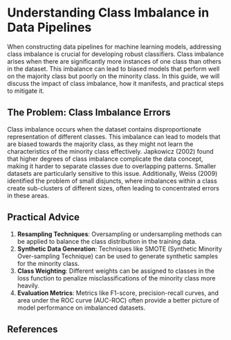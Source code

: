 # Understanding Class Imbalance in Data Pipelines

When constructing data pipelines for machine learning models, addressing class imbalance is crucial for developing robust classifiers. Class imbalance arises when there are significantly more instances of one class than others in the dataset. This imbalance can lead to biased models that perform well on the majority class but poorly on the minority class. In this guide, we will discuss the impact of class imbalance, how it manifests, and practical steps to mitigate it.

## The Problem: Class Imbalance Errors

Class imbalance occurs when the dataset contains disproportionate representation of different classes. This imbalance can lead to models that are biased towards the majority class, as they might not learn the characteristics of the minority class effectively. Japkowicz (2002) found that higher degrees of class imbalance complicate the data concept, making it harder to separate classes due to overlapping patterns. Smaller datasets are particularly sensitive to this issue. Additionally, Weiss (2009) identified the problem of small disjuncts, where imbalances within a class create sub-clusters of different sizes, often leading to concentrated errors in these areas.

## Practical Advice

1. **Resampling Techniques**: Oversampling or undersampling methods can be applied to balance the class distribution in the training data.
2. **Synthetic Data Generation**: Techniques like SMOTE (Synthetic Minority Over-sampling Technique) can be used to generate synthetic samples for the minority class.
3. **Class Weighting**: Different weights can be assigned to classes in the loss function to penalize misclassifications of the minority class more heavily.
4. **Evaluation Metrics**: Metrics like F1-score, precision-recall curves, and area under the ROC curve (AUC-ROC) often provide a better picture of model performance on imbalanced datasets.

## References